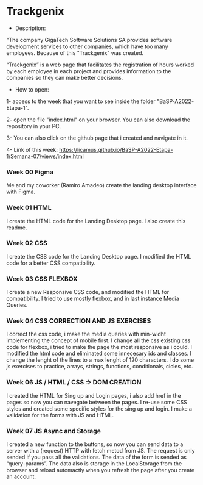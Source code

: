 # Trackgenix
- Description:

"The company GigaTech Software Solutions SA provides software development services to other
 companies, which have too many employees. Because of this "Trackgenix" was created.

“Trackgenix” is a web page that facilitates the registration of hours worked by each employee
 in each project and provides information to the companies so they can make better decisions.


- How to open:

1- access to the week that you want to see inside the folder "BaSP-A2022-Etapa-1".

2- open the file "index.html" on your browser. You can also download the repository in your PC.

3- You can also click on the github page that i created and navigate in it.

4- Link of this week: https://licamus.github.io/BaSP-A2022-Etapa-1/Semana-07/views/index.html

### Week 00 Figma
Me and my coworker (Ramiro Amadeo) create the landing desktop interface with Figma.
### Week 01 HTML
I create the HTML code for the Landing Desktop page.
I also create this readme.
### Week 02 CSS
I create the CSS code for the Landing Desktop page.
I modified the HTML code for a better CSS compatibility.
### Week 03 CSS FLEXBOX
I create a new Responsive CSS code, and modified the HTML for compatibility.
I tried to use mostly flexbox, and in last instance Media Queries.
### Week 04 CSS CORRECTION AND JS EXERCISES
I correct the css code, i make the media queries with min-widht implementing the concept of mobile first.
I change all the css existing css code for flexbox, i tried to make the page the most responsive as i could.
I modified the html code and eliminated some innecesary ids and classes. I change the lenght of the lines to
a max lenght of 120 characters.
I do some js exercises to practice, arrays, strings, functions, conditionals, cicles, etc.
### Week 06 JS / HTML / CSS => DOM CREATION
I created the HTML for Sing up and Login pages, i also add href in the pages so now you can navegate between the pages.
I re-use some CSS styles and created some specific styles for the sing up and login.
I make a validation for the forms with JS and HTML.
### Week 07 JS Async and Storage
I created a new function to the buttons, so now you can send data to a server with a (request) HTTP with fetch metod from JS.
The request is only sended if you pass all the validations. The data of the form is sended as “query-params”.
The data also is storage in the LocalStorage from the browser and reload automactly when you refresh the page after you create an account.